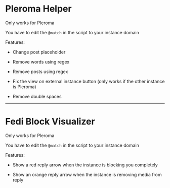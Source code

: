 # Pleroma Helper

Only works for Pleroma

You have to edit the `@match` in the script to your instance domain

Features:

* Change post placeholder

* Remove words using regex

* Remove posts using regex

* Fix the view on external instance button (only works if the other instance is Pleroma)

* Remove double spaces

---

# Fedi Block Visualizer

Only works for Pleroma

You have to edit the `@match` in the script to your instance domain

Features:

* Show a red reply arrow when the instance is blocking you completely

* Show an orange reply arrow when the instance is removing media from reply
